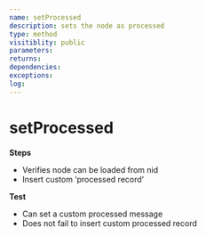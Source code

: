 ```yaml
---
name: setProcessed
description: sets the node as processed
type: method
visitiblity: public
parameters: 
returns: 
dependencies:
exceptions:
log:
--- 
```

# setProcessed

**Steps**
- Verifies node can be loaded from nid
- Insert custom ‘processed record’

**Test**
- Can set a custom processed message
- Does not fail to insert custom processed record


